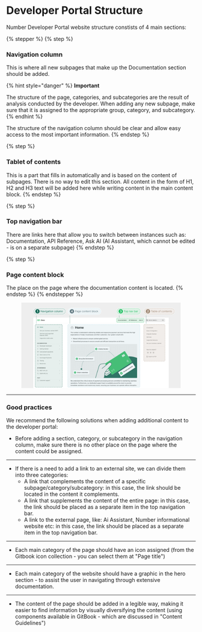 # Developer Portal Structure

Number Developer Portal website structure constists of 4 main sections:

{% stepper %}
{% step %}
### Navigation column

This is where all new subpages that make up the Documentation section should be added.

{% hint style="danger" %}
**Important**

The structure of the page, categories, and subcategories are the result of analysis conducted by the developer. When adding any new subpage, make sure that it is assigned to the appropriate group, category, and subcategory.
{% endhint %}

The structure of the navigation column should be clear and allow easy access to the most important information.
{% endstep %}

{% step %}
### Tablet of contents

This is a part that fills in automatically and is based on the content of subpages. There is no way to edit this section. All content in the form of H1, H2 and H3 text will be added here while writing content in the main content block.
{% endstep %}

{% step %}
### Top navigation bar

There are links here that allow you to switch between instances such as: Documentation, API Reference, Ask AI (AI Assistant, which cannot be edited - is on a separate subpage)
{% endstep %}

{% step %}
### Page content block

The place on the page where the documentation content is located.
{% endstep %}
{% endstepper %}

<figure><img src="../../.gitbook/assets/Developer Portal Structure (1).png" alt=""><figcaption></figcaption></figure>



***



### Good practices

We recommend the following solutions when adding additional content to the developer portal:

* Before adding a section, category, or subcategory in the navigation column, make sure there is no other place on the page where the content could be assigned.

***

* If there is a need to add a link to an external site, we can divide them into three categories:
  * A link that complements the content of a specific subpage/category/subcategory: in this case, the link should be located in the content it complements.
  * A link that supplements the content of the entire page: in this case, the link should be placed as a separate item in the top navigation bar.
  * A link to the external page, like: Ai Assistant, Number informational website etc: in this case, the link should be placed as a separate item in the top navigation bar.

***

* Each main category of the page should have an icon assigned (from the Gitbook icon collection - you can select them at "Page title")

***

* Each main category of the website should have a graphic in the hero section - to assist the user in navigating through extensive documentation.

***

* The content of the page should be added in a legible way, making it easier to find information by visually diversifying the content (using components available in GitBook - which are discussed in "Content Guidelines")
